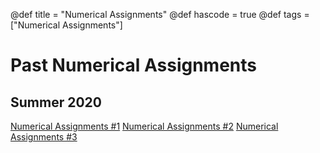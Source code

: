 @def title = "Numerical Assignments"
@def hascode = true
@def tags = ["Numerical Assignments"]

# Past Numerical Assignments

## Summer 2020

[Numerical Assignments #1](ME_417_Control_of_Mechanical_Systems_Summer_2020_-_Num_Assignment_1.pdf)
[Numerical Assignments #2](ME_417_Control_of_Mechanical_Systems_Summer_2020_-_Num_Assignment_2.pdf)
[Numerical Assignments #3](ME_417_Control_of_Mechanical_Systems_Summer_2020_-_Num_Assignment_3.pdf)
